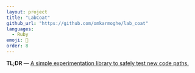 ```yaml
---
layout: project
title: "LabCoat"
github_url: "https://github.com/omkarmoghe/lab_coat"
languages:
  - Ruby
emoji: 🥼
order: 8
---
```


**TL;DR** &mdash; [A simple experimentation library to safely test new code paths.](https://github.com/omkarmoghe/lab_coat)
